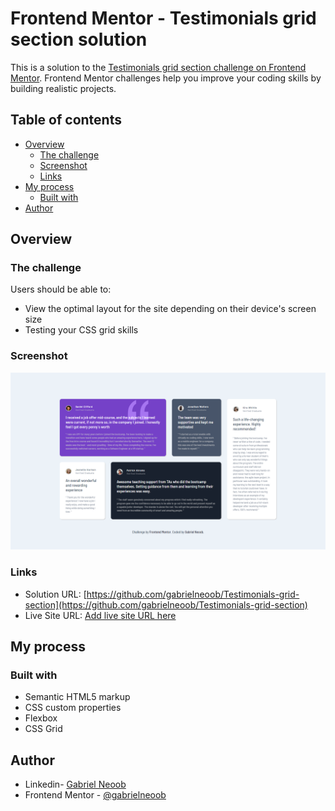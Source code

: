 # Frontend Mentor - Testimonials grid section solution

This is a solution to the [Testimonials grid section challenge on Frontend Mentor](https://www.frontendmentor.io/challenges/testimonials-grid-section-Nnw6J7Un7). Frontend Mentor challenges help you improve your coding skills by building realistic projects. 

## Table of contents

- [Overview](#overview)
  - [The challenge](#the-challenge)
  - [Screenshot](#screenshot)
  - [Links](#links)
- [My process](#my-process)
  - [Built with](#built-with)
- [Author](#author)

## Overview

### The challenge

Users should be able to:

- View the optimal layout for the site depending on their device's screen size
- Testing your CSS grid skills

### Screenshot

![](./screen.png)

### Links

- Solution URL: [https://github.com/gabrielneoob/Testimonials-grid-section](https://github.com/gabrielneoob/Testimonials-grid-section)
- Live Site URL: [Add live site URL here](https://your-live-site-url.com)

## My process

### Built with

- Semantic HTML5 markup
- CSS custom properties
- Flexbox
- CSS Grid

## Author

- Linkedin- [Gabriel Neoob](https://www.linkedin.com/in/gabriel-neoob/)
- Frontend Mentor - [@gabrielneoob](https://www.frontendmentor.io/profile/gabrielneoob)
